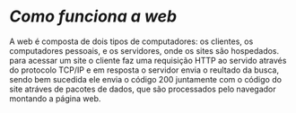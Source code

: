 # ***Como funciona a web***
A web é composta de dois tipos de computadores: os clientes, os computadores pessoais, e os servidores, onde os sites são hospedados. para acessar um site o cliente faz uma requisição HTTP ao servido através do protocolo TCP/IP e em resposta o servidor envia o reultado da busca, sendo bem sucedida ele envia o código 200 juntamente com o código do site atráves de pacotes de dados, que são processados pelo navegador montando a página web. 
